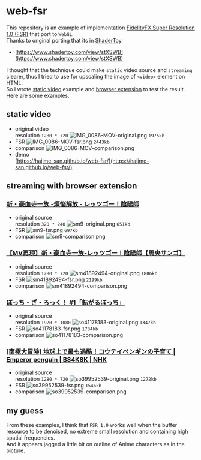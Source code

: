 # web-fsr

This repository is an example of implementation
[FidelityFX Super Resolution 1.0 (FSR)](https://gpuopen.com/fidelityfx-superresolution/)
that port to `WebGL`.\
Thanks to original porting that its in [ShaderToy](https://www.shadertoy.com/).

- [https://www.shadertoy.com/view/stXSWB](https://www.shadertoy.com/view/stXSWB)

I thought that the technique could make `static` video source and `streaming`
clearer, thus I tried to use for upscaling the image of `<video>` element on HTML.\
So I wrote [static video](./example/) example and [browser extension](./browser-extension/) to test the result.\
Here are some examples.

## static video

- original video
  \
  resolution `1280 * 720`
  ![IMG_0086-MOV-original.png](assets/IMG_0086-MOV-original.png?raw=true "IMG_0086-MOV-original")
  `1975kb`
- FSR
  ![IMG_0086-MOV-fsr.png](assets/IMG_0086-MOV-fsr.png?raw=true "IMG_0086-MOV-fsr")
  `2443kb`
- comparison
  ![IMG_0086-MOV-comparison.png](assets/IMG_0086-MOV-comparison.png?raw=true "IMG_0086-MOV-comparison")
- demo
  \
  [https://hajime-san.github.io/web-fsr/](https://hajime-san.github.io/web-fsr/)

## streaming with browser extension

### [新・豪血寺一族 -煩悩解放 - レッツゴー！陰陽師](https://www.nicovideo.jp/watch/sm9)

- original source
  \
  resolution `320 * 240`
  ![sm9-original.png](assets/sm9-original.png?raw=true "sm9-original")
  `651kb`
- FSR
  ![sm9-fsr.png](assets/sm9-fsr.png?raw=true "sm9-fsr")
  `697kb`
- comparison
  ![sm9-comparison.png](assets/sm9-comparison.png?raw=true "sm9-comparison")

### [【MV再現】新・豪血寺一族‐レッツゴー！陰陽師【周央サンゴ】](https://www.nicovideo.jp/watch/sm41892494)

- original source
  \
  resolution `1280 * 720`
  ![sm41892494-original.png](assets/sm41892494-original.png?raw=true "sm41892494-original")
  `1806kb`
- FSR ![sm41892494-fsr.png](assets/sm41892494-fsr.png?raw=true "sm41892494-fsr")
  `2199kb`
- comparison
  ![sm41892494-comparison.png](assets/sm41892494-comparison.png?raw=true "sm41892494-comparison")

### [ぼっち・ざ・ろっく！ #1「転がるぼっち」](https://www.nicovideo.jp/watch/so41178183)

- original source
  \
  resolution `1920 * 1080`
  ![so41178183-original.png](assets/so41178183-original.png?raw=true "so41178183-original")
  `1347kb`
- FSR ![so41178183-fsr.png](assets/so41178183-fsr.png?raw=true "so41178183-fsr")
  `1734kb`
- comparison
  ![so41178183-comparison.png](assets/so41178183-comparison.png?raw=true "so41178183-comparison")

### [[南極大冒険] 地球上で最も過酷！コウテイペンギンの子育て | Emperor penguin | BS4K8K | NHK](https://www.nicovideo.jp/watch/so39952539)

- original source
  \
  resolution `1280 * 720`
  ![so39952539-original.png](assets/so39952539-original.png?raw=true "so39952539-original")
  `1272kb`
- FSR ![so39952539-fsr.png](assets/so39952539-fsr.png?raw=true "so39952539-fsr")
  `1546kb`
- comparison
  ![so39952539-comparison.png](assets/so39952539-comparison.png?raw=true "so39952539-comparison")

## my guess
From these examples, I think that `FSR 1.0` works well when the buffer resource to be denoised, no extreme small resolution and containing high spatial frequencies.\
And it appears jagged a little bit on outline of Anime characters as in the picture.

